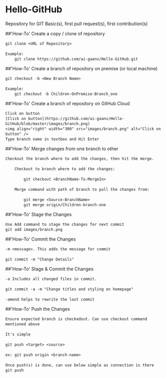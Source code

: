 # Hello-GitHub
Repository for GIT Basic(s), first pull request(s), first contribution(s)

##'How-To' Create a copy / clone of repository

	git clone <URL of Repository>
	
	Example: 
		git clone https://github.com/ai-gaanv/Hello-GitHub.git

##'How-To' Create a branch of repository on premise (or local machine)
	
	git checkout -b <New Branch Name>
	
	Example:
		git checkout -b Children-OnPremise-Branch_one
		
##'How-To' Create a branch of repository on GitHub Cloud

	Click on button
	[Click on button](https://github.com/ai-gaanv/Hello-GitHub/blob/master/images/branch.png)
	<img align="right" width="300" src="images/branch.png" alt="Click on button" />
	Type branch name in textbox and Hit Enter


##'How-To' Merge changes from one branch to other

	Checkout the branch where to add the changes, then hit the merge.

		Checkout to branch where to add the changes:
		
			git checkout <BranchName-To-MergeIn>

		Merge command with path of branch to pull the changes from:
		
			git merge <Source-BranchName>
			git merge origin/Children-branch-one


##'How-To' Stage the Changes

	Use Add command to stage the changes for next commit
	git add images/branch.png

##'How-To' Commit the Changes
	
	-m <message>. This adds the message for commit

	git commit -m "Change Details"

##'How-To' Stage & Commit the Changes

	-a Includes all changed files in commit.
	
	git commit -a -m "Change titles and styling on homepage"

	-amend helps to rewrite the last commit


##'How-To' Push the Changes

	Ensure expected branch is checkedout. Can use checkout command mentioned above

	It's simple

	git push <target> <source>

	ex: git push origin <branch-name>
	
	Once push(s) is done, can use below simple as connection is there
	git push
